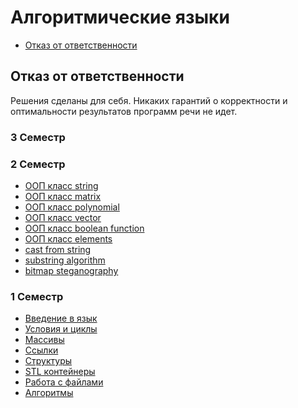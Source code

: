 <h1>Алгоритмические языки</h1>

* [Отказ от ответственности](#отказ-от-ответственности)




## Отказ от ответственности

Решения сделаны для себя. Никаких гарантий о корректности и оптимальности результатов
программ речи не идет.

<h3>3 Семестр</h3>

<h3>2 Семестр</h3>

* [ООП класс string](2sem/string.cpp) <br>
* [ООП класс matrix](2sem/matrix.cpp) <br>
* [ООП класс polynomial](2sem/polynomial.cpp) <br>
* [ООП класс vector](2sem/vector.cpp) <br>
* [ООП класс boolean function](2sem/boolean_function.cpp) <br>
* [ООП класс elements](2sem/elements.cpp) <br>
* [cast from string](2sem/cast_from_string.cpp) <br>
* [substring algorithm](2sem/substring.cpp) <br>
* [bitmap steganography](2sem/bitmap.cpp) <br>

<h3>1 Семестр</h3>

* [Введение в язык](1sem/introduction.cpp) <br>
* [Условия и циклы](1sem/condition_and_loop.cpp) <br>
* [Массивы](1sem/array.cpp) <br>
* [Ссылки](1sem/links.cpp) <br>
* [Структуры](1sem/struct.cpp) <br>
* [STL контейнеры](1sem/stl_containers.cpp) <br>
* [Работа с файлами](1sem/filesystem.cpp) <br>
* [Алгоритмы](1sem/algorithm.cpp) <br>
